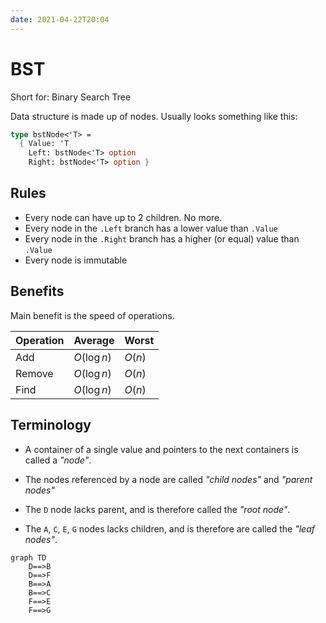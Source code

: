 ```yaml
---
date: 2021-04-22T20:04
---
```


# BST

Short for: Binary Search Tree

Data structure is made up of nodes. Usually looks something like this:

```fsharp
type bstNode<'T> =
  { Value: 'T
    Left: bstNode<'T> option
    Right: bstNode<'T> option }
```

## Rules

- Every node can have up to 2 children. No more.
- Every node in the `.Left` branch has a lower value than `.Value`
- Every node in the `.Right` branch has a higher (or equal) value than `.Value`
- Every node is immutable

## Benefits

Main benefit is the speed of operations.

| Operation | Average    | Worst |
| --------- | ---------- | ----- |
| Add       | $O(\log n)$ | $O(n)$ |
| Remove    | $O(\log n)$ | $O(n)$ |
| Find      | $O(\log n)$ | $O(n)$ |

## Terminology

- A container of a single value and pointers to the next containers is called a
  *"node"*.

- The nodes referenced by a node are called *"child nodes"* and
  *"parent nodes"*

- The `D` node lacks parent, and is therefore called the *"root node"*.

- The `A`, `C`, `E`, `G` nodes lacks children, and is therefore are called the
  *"leaf nodes"*.

```mermaid
graph TD
    D==>B
    D==>F
    B==>A
    B==>C
    F==>E
    F==>G
```
